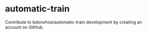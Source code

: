 # automatic-train
Contribute to bdonohoe/automatic-train development by creating an account on GitHub.
